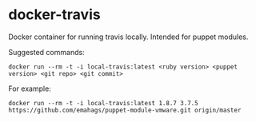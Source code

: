docker-travis
=============

Docker container for running travis locally. Intended for puppet modules.

Suggested commands:
```
docker run --rm -t -i local-travis:latest <ruby version> <puppet version> <git repo> <git commit>
```

For example:
```
docker run --rm -t -i local-travis:latest 1.8.7 3.7.5 https://github.com/emahags/puppet-module-vmware.git origin/master
```
